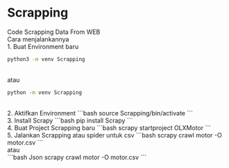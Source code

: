 # Scrapping
Code Scrapping Data From WEB
<br>Cara menjalankannya
<br>1. Buat Environment baru
```bash
python3 -m venv Scrapping
```
<br>atau 
```bash
python -m venv Scrapping
```
<br>
2. Aktifkan Environment
```bash
source Scrapping/bin/activate
```
<br>
3. Install Scrapy
```bash
pip install Scrapy
```
<br>
4. Buat Project Scrapping baru
```bash
scrapy startproject OLXMotor
```
<br>
5. Jalankan Scrapping atau spider 
untuk csv
```bash
scrapy crawl motor -O motor.csv
```
<br>
atau
<br>
```bash
Json
scrapy crawl motor -O motor.csv
```
